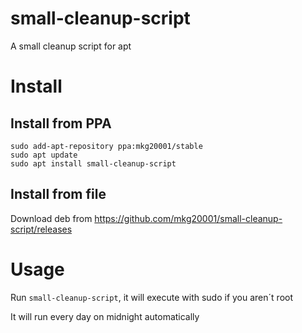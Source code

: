 # small-cleanup-script
A small cleanup script for apt

# Install

## Install from PPA
```
sudo add-apt-repository ppa:mkg20001/stable
sudo apt update
sudo apt install small-cleanup-script
```

## Install from file

Download deb from https://github.com/mkg20001/small-cleanup-script/releases

# Usage

Run ```small-cleanup-script```, it will execute with sudo if you aren´t root

It will run every day on midnight automatically
